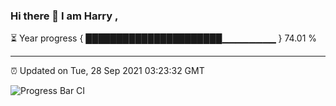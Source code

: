 ### Hi there 👋 I am Harry , 

⏳ Year progress { ██████████████████████▁▁▁▁▁▁▁▁ } 74.01 %

---

⏰ Updated on Tue, 28 Sep 2021 03:23:32 GMT

![Progress Bar CI](https://github.com/duykhang68/duykhang68/workflows/Progress%20Bar%20CI/badge.svg)
